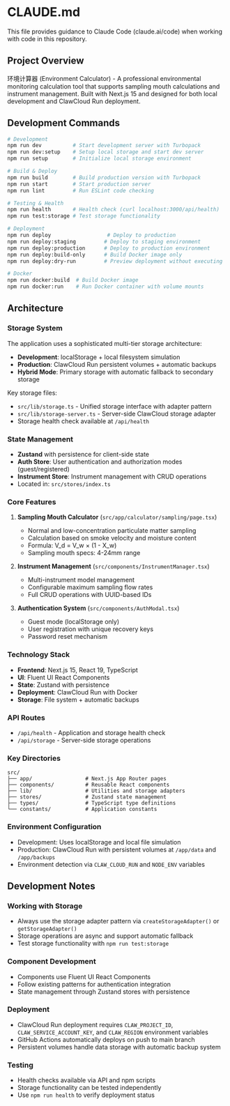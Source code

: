 # CLAUDE.md

This file provides guidance to Claude Code (claude.ai/code) when working with code in this repository.

## Project Overview

环境计算器 (Environment Calculator) - A professional environmental monitoring calculation tool that supports sampling mouth calculations and instrument management. Built with Next.js 15 and designed for both local development and ClawCloud Run deployment.

## Development Commands

```bash
# Development
npm run dev          # Start development server with Turbopack
npm run dev:setup    # Setup local storage and start dev server
npm run setup        # Initialize local storage environment

# Build & Deploy  
npm run build        # Build production version with Turbopack
npm run start        # Start production server
npm run lint         # Run ESLint code checking

# Testing & Health
npm run health       # Health check (curl localhost:3000/api/health)
npm run test:storage # Test storage functionality

# Deployment
npm run deploy                  # Deploy to production
npm run deploy:staging         # Deploy to staging environment  
npm run deploy:production      # Deploy to production environment
npm run deploy:build-only      # Build Docker image only
npm run deploy:dry-run         # Preview deployment without executing

# Docker
npm run docker:build  # Build Docker image
npm run docker:run    # Run Docker container with volume mounts
```

## Architecture

### Storage System
The application uses a sophisticated multi-tier storage architecture:

- **Development**: localStorage + local filesystem simulation  
- **Production**: ClawCloud Run persistent volumes + automatic backups
- **Hybrid Mode**: Primary storage with automatic fallback to secondary storage

Key storage files:
- `src/lib/storage.ts` - Unified storage interface with adapter pattern
- `src/lib/storage-server.ts` - Server-side ClawCloud storage adapter
- Storage health check available at `/api/health`

### State Management
- **Zustand** with persistence for client-side state
- **Auth Store**: User authentication and authorization modes (guest/registered)
- **Instrument Store**: Instrument management with CRUD operations
- Located in: `src/stores/index.ts`

### Core Features
1. **Sampling Mouth Calculator** (`src/app/calculator/sampling/page.tsx`)
   - Normal and low-concentration particulate matter sampling
   - Calculation based on smoke velocity and moisture content
   - Formula: V_d = V_w × (1 - X_w)
   - Sampling mouth specs: 4-24mm range

2. **Instrument Management** (`src/components/InstrumentManager.tsx`)
   - Multi-instrument model management
   - Configurable maximum sampling flow rates
   - Full CRUD operations with UUID-based IDs

3. **Authentication System** (`src/components/AuthModal.tsx`)
   - Guest mode (localStorage only)
   - User registration with unique recovery keys
   - Password reset mechanism

### Technology Stack
- **Frontend**: Next.js 15, React 19, TypeScript
- **UI**: Fluent UI React Components
- **State**: Zustand with persistence
- **Deployment**: ClawCloud Run with Docker
- **Storage**: File system + automatic backups

### API Routes
- `/api/health` - Application and storage health check
- `/api/storage` - Server-side storage operations

### Key Directories
```
src/
├── app/                 # Next.js App Router pages
├── components/          # Reusable React components  
├── lib/                 # Utilities and storage adapters
├── stores/              # Zustand state management
├── types/               # TypeScript type definitions
└── constants/           # Application constants
```

### Environment Configuration
- Development: Uses localStorage and local file simulation
- Production: ClawCloud Run with persistent volumes at `/app/data` and `/app/backups`
- Environment detection via `CLAW_CLOUD_RUN` and `NODE_ENV` variables

## Development Notes

### Working with Storage
- Always use the storage adapter pattern via `createStorageAdapter()` or `getStorageAdapter()`
- Storage operations are async and support automatic fallback
- Test storage functionality with `npm run test:storage`

### Component Development  
- Components use Fluent UI React Components
- Follow existing patterns for authentication integration
- State management through Zustand stores with persistence

### Deployment
- ClawCloud Run deployment requires `CLAW_PROJECT_ID`, `CLAW_SERVICE_ACCOUNT_KEY`, and `CLAW_REGION` environment variables
- GitHub Actions automatically deploys on push to main branch
- Persistent volumes handle data storage with automatic backup system

### Testing
- Health checks available via API and npm scripts
- Storage functionality can be tested independently
- Use `npm run health` to verify deployment status
